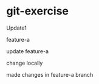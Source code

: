 # git-exercise

Update1

feature-a

update feature-a

change locally

made changes in feature-a branch